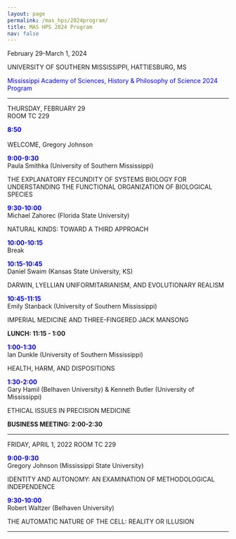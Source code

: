 ```yaml
---
layout: page
permalink: /mas_hps/2024program/
title: MAS HPS 2024 Program
nav: false
---
```


February 29-March 1, 2024

UNIVERSITY OF SOUTHERN MISSISSIPPI, HATTIESBURG, MS

<font color="blue">Mississippi Academy of Sciences, History & Philosophy of Science 2024 Program</font>

---

THURSDAY, FEBRUARY 29<br>
ROOM TC 229

**<font color="blue">8:50</font>**<br> 		
WELCOME, Gregory Johnson

**<font color="blue">9:00-9:30</font>**<br>	
Paula Smithka (University of Southern Mississippi)

THE EXPLANATORY FECUNDITY OF SYSTEMS BIOLOGY FOR UNDERSTANDING THE FUNCTIONAL ORGANIZATION OF BIOLOGICAL SPECIES		

**<font color="blue">9:30-10:00</font>**<br>
Michael Zahorec (Florida State University)

NATURAL KINDS: TOWARD A THIRD APPROACH
	
**<font color="blue">10:00-10:15</font>**<br>
Break

**<font color="blue">10:15-10:45</font>**<br>
Daniel Swaim (Kansas State University, KS) 

DARWIN, LYELLIAN UNIFORMITARIANISM, AND EVOLUTIONARY REALISM
		
**<font color="blue">10:45-11:15</font>**<br>
Emily Stanback (University of Southern Mississippi)

IMPERIAL MEDICINE AND THREE-FINGERED JACK MANSONG


**LUNCH: 11:15 - 1:00**

**<font color="blue">1:00-1:30</font>**<br>
Ian Dunkle (University of Southern Mississippi)

HEALTH, HARM, AND DISPOSITIONS

**<font color="blue">1:30-2:00</font>**<br>
Gary Hamil (Belhaven University) & Kenneth Butler (University of Mississippi)

ETHICAL ISSUES IN PRECISION MEDICINE

**BUSINESS MEETING: 2:00-2:30**

---
 
FRIDAY, APRIL 1, 2022
ROOM TC 229

**<font color="blue">9:00-9:30</font>**<br>
Gregory Johnson (Mississippi State University)

IDENTITY AND AUTONOMY: AN EXAMINATION OF METHODOLOGICAL INDEPENDENCE

**<font color="blue">9:30-10:00</font>**<br>
Robert Waltzer (Belhaven University)

THE AUTOMATIC NATURE OF THE CELL: REALITY OR ILLUSION

---


